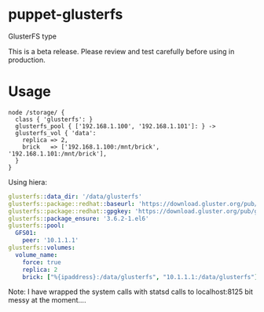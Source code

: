 puppet-glusterfs
================

GlusterFS type

This is a beta release. Please review and test carefully before using in production.

Usage
=====
```puppet
node /storage/ {
  class { 'glusterfs': }
  glusterfs_pool { ['192.168.1.100', '192.168.1.101']: } ->
  glusterfs_vol { 'data':
    replica => 2,
    brick   => ['192.168.1.100:/mnt/brick', '192.168.1.101:/mnt/brick'],
  }
}
```

Using hiera:
```yaml
glusterfs::data_dir: '/data/glusterfs'
glusterfs::package::redhat::baseurl: 'https://download.gluster.org/pub/gluster/glusterfs/3.6/3.6.2/EPEL.repo/epel-6/x86_64/'
glusterfs::package::redhat::gpgkey: 'https://download.gluster.org/pub/gluster/glusterfs/3.6/3.6.2/EPEL.repo/pub.key'
glusterfs::package_ensure: '3.6.2-1.el6'
glusterfs::pool:
  GFS01:
    peer: '10.1.1.1'
glusterfs::volumes:
  volume_name:
    force: true
    replica: 2
    brick: ["%{ipaddress}:/data/glusterfs", "10.1.1.1:/data/glusterfs"]
```

Note: I have wrapped the system calls with statsd calls to localhost:8125
bit messy at the moment....
